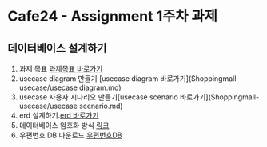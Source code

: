 # Cafe24 - Assignment 1주차 과제

## 데이터베이스 설계하기

1. 과제 목표 [과제목표 바로가기](goal.md)
1. usecase diagram 만들기 [usecase diagram 바로가기](Shoppingmall-usecase/usecase diagram.md)
1. usecase 사용자 시나리오 만들기[usecase scenario 바로가기](Shoppingmall-usecase/usecase scenario.md)
1. erd 설계하기.[erd 바로가기](Shoppingmall-exerd/exerd.md)
1. 데이터베이스 암호화 방식 [링크]()    
1. 우편번호 DB 다운로드
	[우편번호DB](https://www.epost.go.kr/search/zipcode/areacdAddressDown.jsp)
